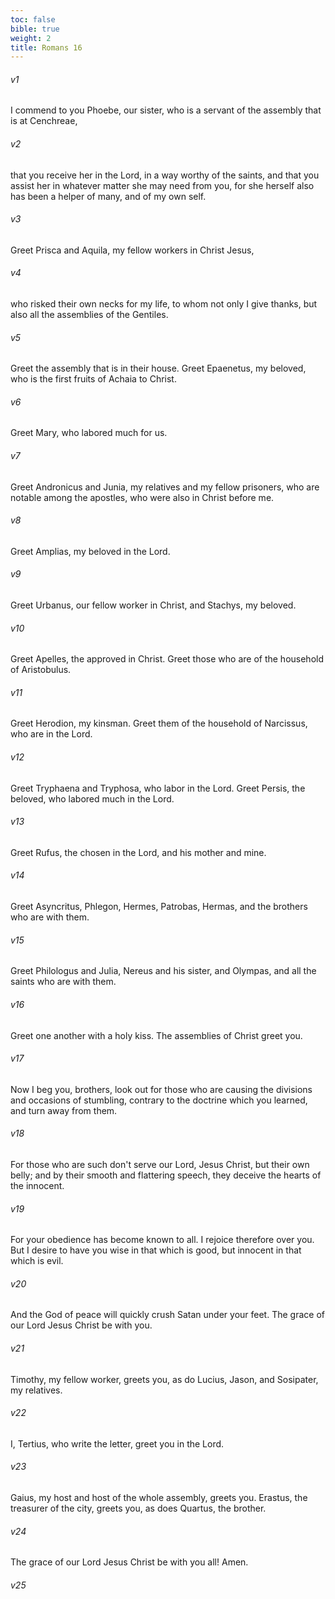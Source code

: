 ```yaml
---
toc: false
bible: true
weight: 2
title: Romans 16
---
```




###### v1 
I commend to you Phoebe, our sister, who is a servant of the assembly that is at Cenchreae, 

###### v2 
that you receive her in the Lord, in a way worthy of the saints, and that you assist her in whatever matter she may need from you, for she herself also has been a helper of many, and of my own self. 

###### v3 
Greet Prisca and Aquila, my fellow workers in Christ Jesus, 

###### v4 
who risked their own necks for my life, to whom not only I give thanks, but also all the assemblies of the Gentiles. 

###### v5 
Greet the assembly that is in their house. Greet Epaenetus, my beloved, who is the first fruits of Achaia to Christ. 

###### v6 
Greet Mary, who labored much for us. 

###### v7 
Greet Andronicus and Junia, my relatives and my fellow prisoners, who are notable among the apostles, who were also in Christ before me. 

###### v8 
Greet Amplias, my beloved in the Lord. 

###### v9 
Greet Urbanus, our fellow worker in Christ, and Stachys, my beloved. 

###### v10 
Greet Apelles, the approved in Christ. Greet those who are of the household of Aristobulus. 

###### v11 
Greet Herodion, my kinsman. Greet them of the household of Narcissus, who are in the Lord. 

###### v12 
Greet Tryphaena and Tryphosa, who labor in the Lord. Greet Persis, the beloved, who labored much in the Lord. 

###### v13 
Greet Rufus, the chosen in the Lord, and his mother and mine. 

###### v14 
Greet Asyncritus, Phlegon, Hermes, Patrobas, Hermas, and the brothers who are with them. 

###### v15 
Greet Philologus and Julia, Nereus and his sister, and Olympas, and all the saints who are with them. 

###### v16 
Greet one another with a holy kiss. The assemblies of Christ greet you. 

###### v17 
Now I beg you, brothers, look out for those who are causing the divisions and occasions of stumbling, contrary to the doctrine which you learned, and turn away from them. 

###### v18 
For those who are such don't serve our Lord, Jesus Christ, but their own belly; and by their smooth and flattering speech, they deceive the hearts of the innocent. 

###### v19 
For your obedience has become known to all. I rejoice therefore over you. But I desire to have you wise in that which is good, but innocent in that which is evil. 

###### v20 
And the God of peace will quickly crush Satan under your feet. The grace of our Lord Jesus Christ be with you. 

###### v21 
Timothy, my fellow worker, greets you, as do Lucius, Jason, and Sosipater, my relatives. 

###### v22 
I, Tertius, who write the letter, greet you in the Lord. 

###### v23 
Gaius, my host and host of the whole assembly, greets you. Erastus, the treasurer of the city, greets you, as does Quartus, the brother. 

###### v24 
The grace of our Lord Jesus Christ be with you all! Amen. 

###### v25

